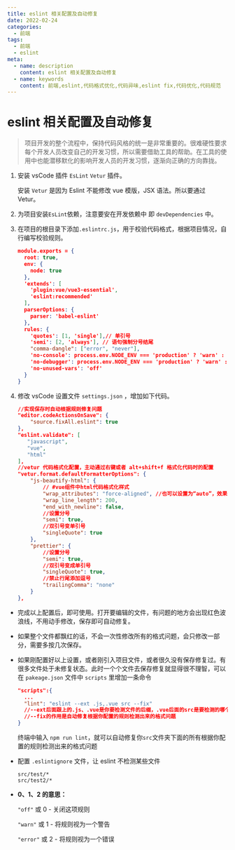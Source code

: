 ```yaml
---
title: eslint 相关配置及自动修复
date: 2022-02-24
categories:
  - 前端
tags:
  - 前端
  - eslint
meta:
  - name: description
    content: eslint 相关配置及自动修复
  - name: keywords
    content: 前端,eslint,代码格式优化,代码异味,eslint fix,代码优化,代码规范
---
```

# eslint 相关配置及自动修复

> 项目开发的整个流程中，保持代码风格的统一是非常重要的。很难硬性要求每个开发人员改变自己的开发习惯，所以需要借助工具的帮助。在工具的使用中也能潜移默化的影响开发人员的开发习惯，逐渐向正确的方向靠拢。

1. 安装 vsCode 插件 `EsLint` `Vetur` 插件。

   安装 `Vetur` 是因为 Eslint 不能修改 vue 模版，JSX 语法。所以要通过 Vetur。

2. 为项目安装`EsLint`依赖，注意要安在开发依赖中 即 `devDependencies` 中。

3. 在项目的根目录下添加`.eslintrc.js`，用于校验代码格式，根据项目情况，自行编写校验规则。

   ```json
   module.exports = {
     root: true,
     env: {
       node: true
     },
     'extends': [
       'plugin:vue/vue3-essential',
       'eslint:recommended'
     ],
     parserOptions: {
       parser: 'babel-eslint'
     },
     rules: {
       'quotes': [1, 'single'],// 单引号
       'semi': [2, 'always'], // 语句强制分号结尾
       "comma-dangle": ["error", "never"],
       'no-console': process.env.NODE_ENV === 'production' ? 'warn' : 'off',
       'no-debugger': process.env.NODE_ENV === 'production' ? 'warn' : 'off',
       'no-unused-vars': 'off'
     }
   }

   ```

4. 修改 vsCode 设置文件 `settings.json` ，增加如下代码。

   ```json
   //实现保存时自动根据规则修复问题
   "editor.codeActionsOnSave": {
       "source.fixAll.eslint": true
   },
   "eslint.validate": [
      "javascript",
      "vue",
      "html"
   ],
   //vetur 代码格式化配置，主动通过右键或者 alt+shift+f 格式化代码时的配置
   "vetur.format.defaultFormatterOptions": {
       "js-beautify-html": {
           // #vue组件中html代码格式化样式
           "wrap_attributes": "force-aligned", //也可以设置为“auto”，效果会不一样
           "wrap_line_length": 200,
           "end_with_newline": false,
           //设置分号
           "semi": true,
           //双引号变单引号
           "singleQuote": true
       },
       "prettier": {
           //设置分号
           "semi": true,
           //双引号变成单引号
           "singleQuote": true,
           //禁止行尾添加逗号
           "trailingComma": "none"
       }
   },
   ```

- 完成以上配置后，即可使用。打开要编辑的文件，有问题的地方会出现红色波浪线，不用动手修改，保存即可自动修复。

- 如果整个文件都飘红的话，不会一次性修改所有的格式问题，会只修改一部分，需要多按几次保存。

- 如果刚配置好以上设置，或者刚引入项目文件，或者很久没有保存修复过。有很多文件处于未修复状态。此时一个个文件去保存修复就显得很不理智，可以在 `pakeage.json` 文件中 `scripts` 里增加一条命令

  ```json
  "scripts":{
    ...
    "lint": "eslint --ext .js,.vue src --fix"
    //--ext后面跟上的.js、.vue是你要检测文件的后缀，.vue后面的src是要检测的哪个目录下面的文件。
  	//--fix的作用是自动修复根据你配置的规则检测出来的格式问题
  }
  ```

  终端中输入 `npm run lint`，就可以自动修复你`src`文件夹下面的所有根据你配置的规则检测出来的格式问题

- 配置 `.eslintignore` 文件，让 eslint 不检测某些文件

  ```
  src/test/*
  src/test2/*
  ```

- **0、1、2 的意思：**

  `"off"` 或 0 - 关闭这项规则

  `"warn"` 或 1 - 将规则视为一个警告

  `"error"` 或 2 - 将规则视为一个错误
